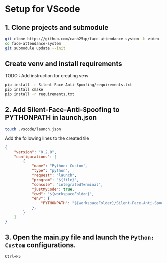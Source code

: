 # Setup for VScode
## 1. Clone projects and submodule
```bash
git clone https://github.com/canh25xp/face-attendance-system -b video --depth 1
cd face-attendance-system
git submodule update --init
```

## Create venv and install requirements
TODO : Add instruction for creating venv
```bash
pip install -r Silent-Face-Anti-Spoofing/requirements.txt
pip install cmake
pip install -r requirements.txt
```

## 2. Add Silent-Face-Anti-Spoofing to PYTHONPATH in launch.json
```bash
touch .vscode/launch.json
```
Add the following lines to the created file
```json
{
    "version": "0.2.0",
    "configurations": [
        {
            "name": "Python: Custom",
            "type": "python",
            "request": "launch",
            "program": "${file}",
            "console": "integratedTerminal",
            "justMyCode": true,
            "cwd": "${workspaceFolder}",
            "env": {
                "PYTHONPATH": "${workspaceFolder}/Silent-Face-Anti-Spoofing"
            },
        }
    ]
}
```
## 3. Open the main.py file and launch the `Python: Custom` configurations.
```
Ctrl+F5
```